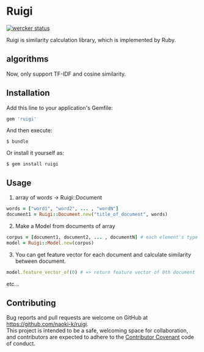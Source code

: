 # Ruigi
[![wercker status](https://app.wercker.com/status/67c3adba6bb11fcb230401bd76d4911d/s/master "wercker status")](https://app.wercker.com/project/byKey/67c3adba6bb11fcb230401bd76d4911d)
  
Ruigi is similarity calculation library, which is implemented by Ruby.

## algorithms
Now, only support TF-IDF and cosine similarity.

## Installation

Add this line to your application's Gemfile:

```ruby
gem 'ruigi'
```

And then execute:

    $ bundle

Or install it yourself as:

    $ gem install ruigi

## Usage
1. array of words -> Ruigi::Document
```ruby
words = ["word1", "word2", ... , "wordN"]
document1 = Ruigi::Document.new("title_of_document", words)
```

2. Make a Model from documents of array
```ruby
corpus = [document1, document2, ... , documentN] # each element's type is Ruigi::Document.
model = Ruigi::Model.new(corpus)
```
3. You can get feature vector for each document and calculate similarity between document.
```ruby
model.feature_vector_of(0) # => return feature vector of 0th document
```
etc...

## Contributing

Bug reports and pull requests are welcome on GitHub at https://github.com/naoki-k/ruigi.  
This project is intended to be a safe, welcoming space for collaboration, and contributors are expected to adhere to the [Contributor Covenant](http://contributor-covenant.org) code of conduct.

